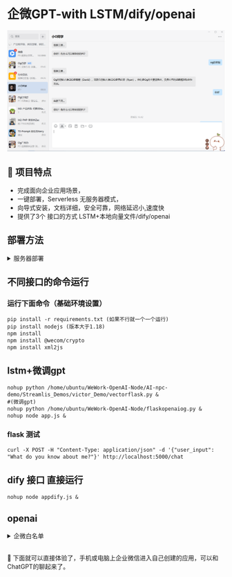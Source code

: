 # 企微GPT-with LSTM/dify/openai

![小O同学实例](Image/image1.png)



## 🌟 项目特点 

- 完成面向企业应用场景，
- 一键部署，Serverless 无服务器模式，
- 向导式安装，文档详细，安全可靠，网络延迟小,速度快
- 提供了3个 接口的方式 LSTM+本地向量文件/dify/openai


## 部署方法

<details>
    <summary>服务器部署</summary>
<br>
1. 创建企业微信应用<br>

第一步，创建应用，操作方法：企微管理员， 电脑端上的企业微信-->头像-->管理企业-->应用管理-->（最下面）创建应用-->应用logo + 填入基本信息

![image](https://user-images.githubusercontent.com/12178686/233253399-489b0905-9a4c-4b2e-8f5d-ed7e8dac0f6b.png)


第二步，配置应用，操作方法：接收消息一栏-->设置API接收-->未完等待第四步。
![image](https://user-images.githubusercontent.com/12178686/233256124-cc6334e3-90ff-43e7-8fe5-3dc0026226fb.png)

第三步，记录和准备下列字段信息， **corpid, agentid, secret, token ,aeskey, open-api-key**

**corpid** :  电脑端上的企业微信-->头像-->管理企业-->我的企业（下方） 图略<br/><br/>
**agentid, secret**: 第一步里完成后可见。
![image](https://user-images.githubusercontent.com/12178686/233275423-67281448-02ee-4e61-8586-0fe095351fb2.png)

**token ,aeskey**： 在设置API接收里（上面第二步）

**open-api-key**
这个需要在ChatGPT账号里生成，（如果没有chatgpt 账号也可以让别人生成一个，但是这个会产生费用） 
![image](https://user-images.githubusercontent.com/12178686/233278134-9d3fb914-9f3a-4049-b20e-3b0f237239f6.png)

[申请网址API KEY](https://platform.openai.com/account/api-keys)

</details>


## 不同接口的命令运行

### 运行下面命令（基础环境设置）
```
pip install -r requirements.txt (如果不行就一个一个运行)
pip install nodejs (版本大于1.18)
npm install 
npm install @wecom/crypto
npm install xml2js
```

## lstm+微调gpt
```
nohup python /home/ubuntu/WeWork-OpenAI-Node/AI-npc-demo/Streamlis_Demos/victor_Demo/vectorflask.py & 
#(微调gpt)
nohup python /home/ubuntu/WeWork-OpenAI-Node/flaskopenaiog.py & 
nohup node app.js &
```

### flask 测试
```
curl -X POST -H "Content-Type: application/json" -d '{"user_input": "What do you know about me?"}' http://localhost:5000/chat
```


## dify 接口 直接运行
```
nohup node appdify.js &
```
## openai


<details>
    <summary>企微白名单</summary>
<br>

## 将服务器的ip地址配置到可信IP里，至此所有配置工作完成。下面就可以直接体验了，手机或电脑上企业微信进入自己创建的应用，可以和ChatGPT的聊起来了。 

1. 将服务器IP添加到**企业可信IP** IP地址可以是公网或者映射的域名将这个ip地址配置到可信IP里，至此所有配置工作完成。

1. 填写**接收消息服务器配置 URL**

    假设反代地址为`abc.com`，在**其后添加/message**，将地址`https://abc.com/message`填入接收消息服务器配置的URL里

最后一步： 企业可信IP配置， 应用页的最下方，配置可信IP。 
![image](https://user-images.githubusercontent.com/12178686/233280128-10dbcbdd-db47-47d2-91a0-8b20f2fd8893.png)



</details>



<br/>

:100: 下面就可以直接体验了，手机或电脑上企业微信进入自己创建的应用，可以和ChatGPT的聊起来了。 



